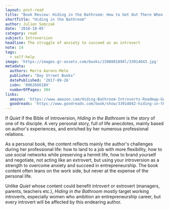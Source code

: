 ```yaml
---
layout: post-read
title: "Book Review: Hiding in the Bathroom: How to Get Out There When You'd Rather Stay Home"
shortTitle: "Hiding in the Bathroom"
author: Julien Sobczak
date: '2018-10-05'
category: read
subject: Introversion
headline: The struggle of anxiety to succeed as an introvert
note: 14
tags:
  - self-help
image: 'https://images.gr-assets.com/books/1500881894l/33914043.jpg'
metadata:
  authors: Morra Aarons-Mele
  publisher: "Dey Street Books"
  datePublished: '2017-09-26'
  isbn: '006266610X'
  numberOfPages: 304
links:
  amazon: 'https://www.amazon.com/Hiding-Bathroom-Introverts-Roadmap-Getting/dp/0062666088/'
  goodreads: 'https://www.goodreads.com/book/show/33914042-hiding-in-the-bathroom'
---
```


If *Quiet* if the Bible of introversion, *Hiding in the Bathroom* is the story of one of its disciple. A very personal story, full of life anecdotes, mainly based on author's experiences, and enriched by her numerous professional relations.

As a personal book, the content reflects mainly the author's challenges during her professional life: how to land to a job with more flexibility, how to use social networks while preserving a hermit life, how to brand yourself and negotiate, not acting like an extrovert, but using your introversion as a strength to overcome anxiety and succeed in entrepreneurship. The book content often leans on the work side, but never at the expense of the personal life.

Unlike *Quiet* whose content could benefit introvert or extrovert (managers, parents, teachers etc.), *Hiding in the Bathroom* mostly target working introverts, especially women who ambition an entrepreneurship career, but every introvert will be affected by this endearing author.
